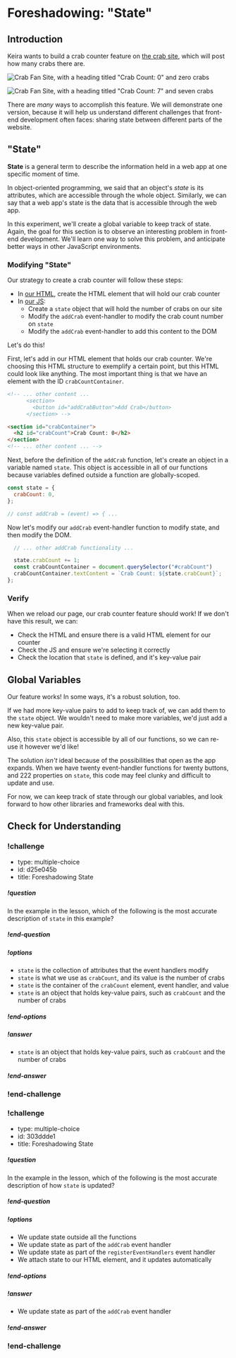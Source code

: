 # Foreshadowing: "State"

## Introduction

Keira wants to build a crab counter feature on [the crab site](https://replit.com/@adacore/Foreshadowing-State-Demo), which will post how many crabs there are.

![Crab Fan Site, with a heading titled "Crab Count: 0" and zero crabs](../assets/event-handling_foreshadowing-state_count_0.png)

![Crab Fan Site, with a heading titled "Crab Count: 7" and seven crabs](../assets/event-handling_foreshadowing-state_count_7.png)

There are _many_ ways to accomplish this feature. We will demonstrate one version, because it will help us understand different challenges that front-end development often faces: sharing state between different parts of the website.

## "State"

**State** is a general term to describe the information held in a web app at one specific moment of time.

In object-oriented programming, we said that an object's _state_ is its attributes, which are accessible through the whole object. Similarly, we can say that a web app's state is the data that is accessible through the web app.

In this experiment, we'll create a global variable to keep track of state. Again, the goal for this section is to observe an interesting problem in front-end development. We'll learn one way to solve this problem, and anticipate better ways in other JavaScript environments.

### Modifying "State"

Our strategy to create a crab counter will follow these steps:

- In [our HTML](https://replit.com/@adacore/Foreshadowing-State-Demo), create the HTML element that will hold our crab counter
- In [our JS](https://replit.com/@adacore/Foreshadowing-State-Demo):
  - Create a `state` object that will hold the number of crabs on our site
  - Modify the `addCrab` event-handler to modify the crab count number on `state`
  - Modify the `addCrab` event-handler to add this content to the DOM

Let's do this!

First, let's add in our HTML element that holds our crab counter. We're choosing this HTML structure to exemplify a certain point, but this HTML could look like anything. The most important thing is that we have an element with the ID `crabCountContainer`.

```html
<!-- ... other content ...
      <section>
        <button id="addCrabButton">Add Crab</button>
      </section> -->

<section id="crabContainer">
  <h2 id="crabCount">Crab Count: 0</h2>
</section>
<!-- ... other content ... -->
```

Next, before the definition of the `addCrab` function, let's create an object in a variable named `state`. This object is accessible in all of our functions because variables defined outside a function are globally-scoped.

```js
const state = {
  crabCount: 0,
};

// const addCrab = (event) => { ...
```

Now let's modify our `addCrab` event-handler function to modify state, and then modify the DOM.

```js
  // ... other addCrab functionality ...

  state.crabCount += 1;
  const crabCountContainer = document.querySelector("#crabCount")
  crabCountContainer.textContent = `Crab Count: ${state.crabCount}`;
};
```

### Verify

When we reload our page, our crab counter feature should work! If we don't have this result, we can:

- Check the HTML and ensure there is a valid HTML element for our counter
- Check the JS and ensure we're selecting it correctly
- Check the location that `state` is defined, and it's key-value pair

## Global Variables

Our feature works! In some ways, it's a robust solution, too.

If we had more key-value pairs to add to keep track of, we can add them to the `state` object. We wouldn't need to make more variables, we'd just add a new key-value pair.

Also, this `state` object is accessible by all of our functions, so we can re-use it however we'd like!

The solution _isn't_ ideal because of the possibilities that open as the app expands. When we have twenty event-handler functions for twenty buttons, and 222 properties on `state`, this code may feel clunky and difficult to update and use.

For now, we can keep track of state through our global variables, and look forward to how other libraries and frameworks deal with this.

## Check for Understanding

<!-- Question 1 -->
<!-- prettier-ignore-start -->
### !challenge
* type: multiple-choice
* id: d25e045b
* title: Foreshadowing State
##### !question

In the example in the lesson, which of the following is the most accurate description of `state` in this example?

##### !end-question
##### !options

* `state` is the collection of attributes that the event handlers modify
* `state` is what we use as `crabCount`, and its value is the number of crabs
* `state` is the container of the `crabCount` element, event handler, and value
* `state` is an object that holds key-value pairs, such as `crabCount` and the number of crabs

##### !end-options
##### !answer

* `state` is an object that holds key-value pairs, such as `crabCount` and the number of crabs

##### !end-answer
### !end-challenge
<!-- prettier-ignore-end -->

<!-- Question 2 -->
<!-- prettier-ignore-start -->
### !challenge
* type: multiple-choice
* id: 303ddde1
* title: Foreshadowing State
##### !question

In the example in the lesson, which of the following is the most accurate description of how `state` is updated?

##### !end-question
##### !options

* We update state outside all the functions
* We update state as part of the `addCrab` event handler
* We update state as part of the `registerEventHandlers` event handler
* We attach state to our HTML element, and it updates automatically

##### !end-options
##### !answer

* We update state as part of the `addCrab` event handler

##### !end-answer
### !end-challenge
<!-- prettier-ignore-end -->
